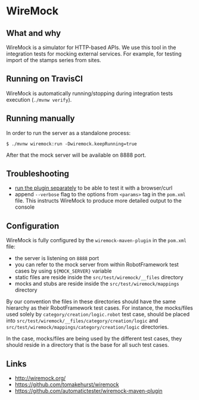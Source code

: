# WireMock

## What and why
WireMock is a simulator for HTTP-based APIs. We use this tool in the integration tests for mocking
external services. For example, for testing import of the stamps series from sites.

## Running on TravisCI
WireMock is automatically running/stopping during integration tests execution (`./mvnw verify`).

## Running manually
In order to run the server as a standalone process:
```console
$ ./mvnw wiremock:run -Dwiremock.keepRunning=true
```

After that the mock server will be available on 8888 port.

## Troubleshooting
* [run the plugin separately](#running-manually) to be able to test it with a browser/curl
* append `--verbose` flag to the options from `<params>` tag in the `pom.xml` file. This instructs
  WireMock to produce more detailed output to the console

## Configuration
WireMock is fully configured by the `wiremock-maven-plugin` in the `pom.xml` file:

* the server is listening on `8888` port
* you can refer to the mock server from within RobotFramework test cases by using `${MOCK_SERVER}`
  variable
* static files are reside inside the `src/test/wiremock/__files` directory
* mocks and stubs are reside inside the `src/test/wiremock/mappings` directory

By our convention the files in these directories should have the same hierarchy as their
RobotFramework test cases. For instance, the mocks/files used solely by
`category/creation/logic.robot` test case, should be placed into
`src/test/wiremock/__files/category/creation/logic` and
`src/test/wiremock/mappings/category/creation/logic` directories.

In the case, mocks/files are being used by the different test cases, they should reside in a
directory that is the base for all such test cases.

## Links
* http://wiremock.org/
* https://github.com/tomakehurst/wiremock
* https://github.com/automatictester/wiremock-maven-plugin
